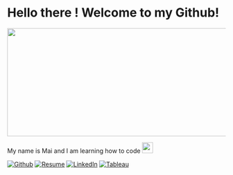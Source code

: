 <h1>
Hello there ! Welcome to my Github!
</h1>


<!-- my gif -->
<img src="https://i.pinimg.com/originals/4f/f0/88/4ff088795aff41e835671f1479fa0366.gif" width="571" height="250"/>

My name is Mai and I am learning how to code <img src="https://thumbs.gfycat.com/BelatedFondKoi-max-1mb.gif" width="25" height="25"/>

<!-- social media buttons -->

<!-- social media buttons -->
[![Github][icon_1]][1]
[![Resume][icon_2]][2]
[![LinkedIn][icon_3]][3]
[![Tableau][icon_4]][4]


<!-- <br> -->

<!-- links to social media icons -->
[icon_1]: https://img.shields.io/badge/GitHub-100000?style=for-the-badge&logo=github&logoColor=white
[icon_2]: https://img.shields.io/badge/Resumé-4285F4?style=for-the-badge&logo=google-drive&logoColor=white
[icon_3]: https://img.shields.io/badge/LinkedIn-0077B5?style=for-the-badge&logo=linkedin&logoColor=white
[icon_4]: https://img.shields.io/badge/Tableau-E97627?style=for-the-badge&logo=Tableau&logoColor=white
<!-- Inpsired by https://github.com/carlsednaoui/gitsocial and icons from https://dev.to/envoy_/150-badges-for-github-pnk -->

<!-- links to social media accounts -->
[1]: http://maiphle.github.io/
[2]: https://drive.google.com/file/d/1LrM_Krk0SWyMG9oljSf4jfzKLW2h1mlU/view?usp=sharing
[3]: https://www.linkedin.com/in/maip-le/
[4]: https://public.tableau.com/app/profile/mai.phuong.le



<!---
maiphle/maiphle is a ✨ special ✨ repository because its `README.md` (this file) appears on your GitHub profile.
You can click the Preview link to take a look at your changes.
--->
